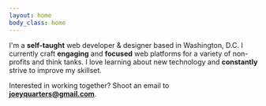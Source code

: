 ```yaml
---
layout: home
body_class: home
---
```


I'm a **self-taught** web developer & designer based in Washington, D.C. I currently craft **engaging** and **focused** web platforms for a variety of non-profits and think tanks. I love learning about new technology and **constantly** strive to improve my skillset.

Interested in working together? Shoot an email to **[joeyquarters@gmail.com](mailto:joeyquarters@gmail.com)**.